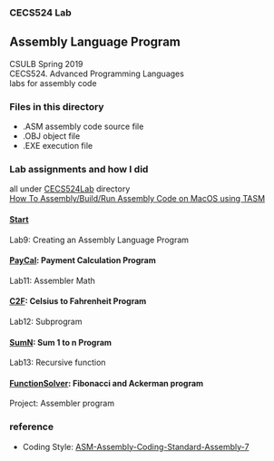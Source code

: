 ### CECS524 Lab
## Assembly Language Program

CSULB Spring 2019  
CECS524. Advanced Programming Languages  
labs for assembly code  

### Files in this directory
* .ASM assembly code source file
* .OBJ object file
* .EXE execution file  

### Lab assignments and how I did
all under [CECS524Lab](CECS524Lab/) directory  
[How To Assembly/Build/Run Assembly Code on MacOS using TASM](CECS524Lab/readme.md)

#### [Start](CECS524Lab/readme.md)  
Lab9: Creating an Assembly Language Program
#### [PayCal](CECS524Lab/lab11.md): Payment Calculation Program  
Lab11: Assembler Math
#### [C2F](CECS524Lab/C2F.md): Celsius to Fahrenheit Program  
Lab12: Subprogram
#### [SumN](CECS524Lab/SumN.md): Sum 1 to n Program  
Lab13: Recursive function
#### [FunctionSolver](CECS524Lab/FSolver.md): Fibonacci and Ackerman program  
Project: Assembler program

### reference
* Coding Style: [ASM-Assembly-Coding-Standard-Assembly-7](http://www.sourceformat.com/standard/asm-coding-standard-assembly-7.htm)
